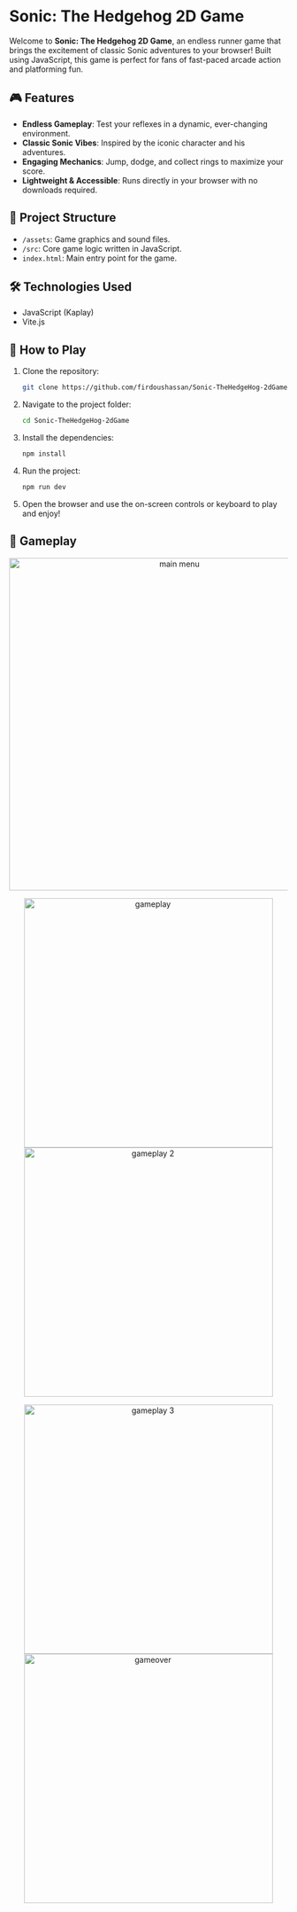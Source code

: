 # Sonic: The Hedgehog 2D Game

Welcome to **Sonic: The Hedgehog 2D Game**, an endless runner game that brings the excitement of classic Sonic adventures to your browser! Built using JavaScript, this game is perfect for fans of fast-paced arcade action and platforming fun.

## 🎮 Features

- **Endless Gameplay**: Test your reflexes in a dynamic, ever-changing environment.
- **Classic Sonic Vibes**: Inspired by the iconic character and his adventures.
- **Engaging Mechanics**: Jump, dodge, and collect rings to maximize your score.
- **Lightweight & Accessible**: Runs directly in your browser with no downloads required.

## 📂 Project Structure

- `/assets`: Game graphics and sound files.
- `/src`: Core game logic written in JavaScript.
- `index.html`: Main entry point for the game.

## 🛠️ Technologies Used
- JavaScript (Kaplay)
- Vite.js

## 🚀 How to Play

1. Clone the repository:
   ```bash
   git clone https://github.com/firdoushassan/Sonic-TheHedgeHog-2dGame.git
   ```
2. Navigate to the project folder:
   ```bash
   cd Sonic-TheHedgeHog-2dGame
   ```
4. Install the dependencies:
   ```bash
   npm install
   ```
5. Run the project:
   ```bash
   npm run dev
   ```
6. Open the browser and use the on-screen controls or keyboard to play and enjoy!

## 📲 Gameplay
<p align = "center">
<img width="600" alt="main menu" src="https://github.com/user-attachments/assets/6684fea9-8bb7-45d4-ac00-13759ddc0b31"></p>
<p align = "center">
<img width="450" alt="gameplay" src="https://github.com/user-attachments/assets/52da010c-b976-4e4a-84ad-cc63f8c61981">
<img width="450" alt="gameplay 2" src="https://github.com/user-attachments/assets/d6fa9bfe-0cfe-42e0-ba65-2cce8d9e90c6"></p>
<p align = "center">
<img width="450" alt="gameplay 3" src="https://github.com/user-attachments/assets/66a1e40f-b3f2-4985-9508-b9f2095caaad">
<img width="450" alt="gameover" src="https://github.com/user-attachments/assets/680298b4-0626-41dd-9c70-b47276bd684d"></p>
